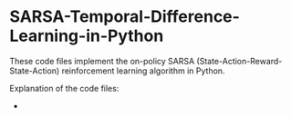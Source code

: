 # SARSA-Temporal-Difference-Learning-in-Python
These code files implement the on-policy SARSA (State-Action-Reward-State-Action) reinforcement learning algorithm in Python. 

Explanation of the code files:

- 
